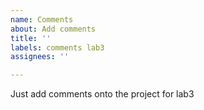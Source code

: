 ```yaml
---
name: Comments
about: Add comments
title: ''
labels: comments lab3
assignees: ''

---
```


Just add comments onto the project for lab3

